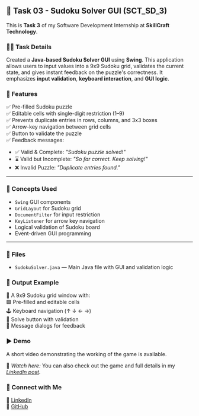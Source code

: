 ## 🧩 Task 03 - Sudoku Solver GUI (SCT_SD_3)

This is **Task 3** of my Software Development Internship at **SkillCraft Technology**.



### 👩‍💻 Task Details  
Created a **Java-based Sudoku Solver GUI** using **Swing**. This application allows users to input values into a 9x9 Sudoku grid, validates the current state, and gives instant feedback on the puzzle's correctness. It emphasizes **input validation**, **keyboard interaction**, and **GUI logic**.


### 🚀 Features  
✅ Pre-filled Sudoku puzzle  
✅ Editable cells with single-digit restriction (1–9)  
✅ Prevents duplicate entries in rows, columns, and 3x3 boxes  
✅ Arrow-key navigation between grid cells  
✅ Button to validate the puzzle  
✅ Feedback messages:
- ✅ Valid & Complete: *"Sudoku puzzle solved!"*  
- ⌛ Valid but Incomplete: *"So far correct. Keep solving!"*  
- ❌ Invalid Puzzle: *"Duplicate entries found."*  

---

### 🧠 Concepts Used  
- `Swing` GUI components  
- `GridLayout` for Sudoku grid  
- `DocumentFilter` for input restriction  
- `KeyListener` for arrow key navigation  
- Logical validation of Sudoku board  
- Event-driven GUI programming

---

### 📁 Files  
- `SudokuSolver.java` — Main Java file with GUI and validation logic


### 📌 Output Example  
🧮 A 9x9 Sudoku grid window with:  
🟩 Pre-filled and editable cells  
🕹️ Keyboard navigation (↑ ↓ ← →)  
🧪 Solve button with validation  
📢 Message dialogs for feedback  

### ▶ Demo  
A short video demonstrating the working of the game is available.

🎥 *Watch here:* 
You can also check out the game and full details in my *[LinkedIn post](https://www.linkedin.com/posts/shahana-m-a-a2113031a_skillcrafttechnology-softwaredevelopment-activity-7338181984726224896-1qJt?utm_source=share&utm_medium=member_desktop&rcm=ACoAAFDSJLkB3ZmFJto10XX4UoRY3FuwvZv-mNo)*.


### 🔗 Connect with Me  
💼 [LinkedIn](https://www.linkedin.com/in/shahana-m-a-a2113031a)  
🐙 [GitHub](https://github.com/ShahanaMajeed)
